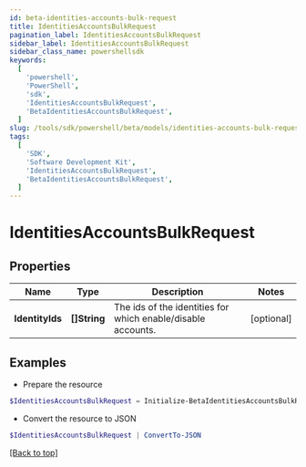 ```yaml
---
id: beta-identities-accounts-bulk-request
title: IdentitiesAccountsBulkRequest
pagination_label: IdentitiesAccountsBulkRequest
sidebar_label: IdentitiesAccountsBulkRequest
sidebar_class_name: powershellsdk
keywords:
  [
    'powershell',
    'PowerShell',
    'sdk',
    'IdentitiesAccountsBulkRequest',
    'BetaIdentitiesAccountsBulkRequest',
  ]
slug: /tools/sdk/powershell/beta/models/identities-accounts-bulk-request
tags:
  [
    'SDK',
    'Software Development Kit',
    'IdentitiesAccountsBulkRequest',
    'BetaIdentitiesAccountsBulkRequest',
  ]
---
```


# IdentitiesAccountsBulkRequest

## Properties

| Name | Type | Description | Notes |
| --- | --- | --- | --- |
| **IdentityIds** | **[]String** | The ids of the identities for which enable/disable accounts. | [optional] |

## Examples

- Prepare the resource

```powershell
$IdentitiesAccountsBulkRequest = Initialize-BetaIdentitiesAccountsBulkRequest  -IdentityIds [2c91808384203c2d018437e631158308, 2c9180858082150f0180893dbaf553fe]
```

- Convert the resource to JSON

```powershell
$IdentitiesAccountsBulkRequest | ConvertTo-JSON
```

[[Back to top]](#)
